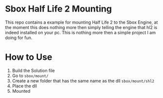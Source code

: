 # Sbox Half Life 2 Mounting

This repo contains a example for mounting Half Life 2 to the Sbox Engine, at the moment this does nothing more then simply telling the engine that hl2 is indeed installed on your pc.
This is nothing more then a simple project I am doing for fun.

# How to Use
1. Build the Solution file
2. Go to `sbox/mount/`
3. Create a new folder that has the same name as the dll `sbox/mount/shl2`
4. Place the dll
5. Mounted
